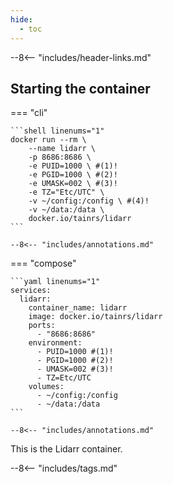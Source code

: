 ```yaml
---
hide:
  - toc
---
```


--8<-- "includes/header-links.md"

## Starting the container

=== "cli"

    ```shell linenums="1"
    docker run --rm \
        --name lidarr \
        -p 8686:8686 \
        -e PUID=1000 \ #(1)!
        -e PGID=1000 \ #(2)!
        -e UMASK=002 \ #(3)!
        -e TZ="Etc/UTC" \
        -v ~/config:/config \ #(4)!
        -v ~/data:/data \
        docker.io/tainrs/lidarr
    ```

    --8<-- "includes/annotations.md"

=== "compose"

    ```yaml linenums="1"
    services:
      lidarr:
        container_name: lidarr
        image: docker.io/tainrs/lidarr
        ports:
          - "8686:8686"
        environment:
          - PUID=1000 #(1)!
          - PGID=1000 #(2)!
          - UMASK=002 #(3)!
          - TZ=Etc/UTC
        volumes:
          - ~/config:/config
          - ~/data:/data
    ```

    --8<-- "includes/annotations.md"

This is the Lidarr container.

--8<-- "includes/tags.md"
